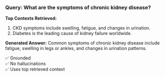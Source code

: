 ### Query: What are the symptoms of chronic kidney disease?

**Top Contexts Retrieved:**
1. CKD symptoms include swelling, fatigue, and changes in urination.
2. Diabetes is the leading cause of kidney failure worldwide.

**Generated Answer:**
Common symptoms of chronic kidney disease include fatigue, swelling in legs or ankles, and changes in urination patterns.

✅ Grounded  
✅ No hallucinations  
✅ Uses top retrieved context
